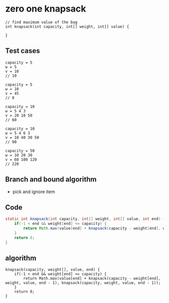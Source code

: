 # zero one knapsack

```
// find maximum value of the bag
int knapsack(int capacity, int[] weight, int[] value) {

}

```

## Test cases

```
capacity = 5
w = 5
v = 10
// 10

capacity = 5
w = 10 
v = 45
// 0

capacity = 10
w = 5 4 3
v = 20 10 50
// 60

capacity = 10
w = 5 4 6 3
v = 10 40 30 50
// 90

capacity = 50
w = 10 20 30 
v = 60 100 120
// 220
```

## Branch and bound algorithm

- pick and ignore item

## Code

``` java
static int knapsack(int capacity, int[] weight, int[] value, int end) {
    if(-1 < end && weight[end] <= capacity) {
        return Math.max(value[end] + knapsack(capacity - weight[end], weight, value, end - 1), knapsack(capacity, weight, value, end - 1));
    }
    return 0;
}

```

## algorithm

```
knapsack(capacity, weight[], value, end) {
    if(-1 < end && weight[end] <= capacity) {
        return Math.max(value[end] + knapsack(capacity - weight[end], weight, value, end - 1), knapsack(capacity, weight, value, end - 1));
    }
    return 0;
}
```